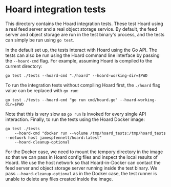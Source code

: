 # Hoard integration tests

This directory contains the Hoard integration tests.
These test Hoard using a real feed server and a real object storage service.
By default, the feed server and object storage are run in the test binary's process,
and the tests can simply be run using `go test`.

In the default set up, the tests interact with Hoard using the Go API.
The tests can also be run using the Hoard command line interface
    by passing the `--hoard-cmd` flag.
For example, assuming Hoard is compiled to the current directory:

    go test ./tests --hoard-cmd "./hoard" --hoard-working-dir=$PWD

To run the integration tests without compiling Hoard first, the `./hoard`
    flag value can be replaced with `go run`:

    go test ./tests --hoard-cmd "go run cmd/hoard.go" --hoard-working-dir=$PWD

Note that this is very slow as `go run` is invoked for every single API interaction.
Finally, to run the tests using the Hoard Docker image:

    go test ./tests 
        --hoard-cmd "docker run --volume /tmp/hoard_tests:/tmp/hoard_tests --network host jamespfennell/hoard:latest"
        --hoard-cleanup-optional

For the Docker case, we need to mount the tempory directory in the image
    so that we can pass in Hoard config files and inspect the local results of Hoard.
We use the host network so that Hoard-in-Docker can contact the feed server
    and object storage server running inside the test binary.
We pass `--hoard-cleanup-optional` as in the Docker case, the test runner
    is unable to delete any files created inside the image.

